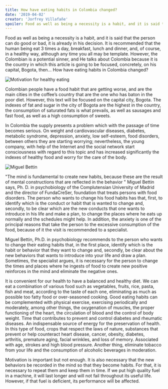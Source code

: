 ```yaml
---
title: How have eating habits in Colombia changed?
date: '2019-04-02'
creator: 'Jorfrey Villafañe'
spoiler: Food as well as being a necessity is a habit, and it is said that the person can do good or bad, it is already in his decision. It is recommended that the human being eat 3 times a day, breakfast, lunch and dinner, and, of course, in a healthy way, although any time you all may be template. 
---
```


Food as well as being a necessity is a habit, and it is said that the person can do good or bad, it is already in his decision. It is recommended that the human being eat 3 times a day, breakfast, lunch and dinner, and, of course, in a healthy way, although any time you all may be template. However, the Colombian is a potential sinner, and He talks about Colombia because it is the country in which this article is going to be focused, concretely, on his capital, Bogota, then… How have eating habits in Colombia changed?

![Motivation for healthy eating](https://4.bp.blogspot.com/-YBpzPsd1EKs/WrmzHKmR83I/AAAAAAAAOF0/dETz86fNrR8Z9KUbdZwuQMqu0uun6oJbwCLcBGAs/s1600/eat-3236971_1920.jpg)

Colombian people have a food habit that are getting worse, and are the main cities in the coffee’s country that are the one who has baton in the poor diet. However, this text will be focused on the capital city, Bogota. The indexes of fat and sugar in the city of Bogota are the highest in the country, the consumption of saturated fats is what prevails, as well as sausages and fast food, as well as a high consumption of sweets.

In Colombia the supply presents a problem which with the passage of time becomes serious. On weight and cardiovascular diseases, diabetes, metabolic syndrome, depression, anxiety, low self-esteem, food disorders, between others they are starting worrying; nevertheless, the young company, with help of the Internet and the social network start consciousness with regard to this topic and has increased significantly the indexes of healthy food and worry for the care of the body.

![Miguel Bettin](https://caracol.com.co/programa/imagenes/2013/04/05/album/1365112800_875429_13651128005_album_normal.jpg)

"The mind is fundamental to create new habits, because these are the result of mental constructions that are reflected in the behavior " Miguel Bettin says, Ph. D. in psychobiology of the Complutensian University of Madrid and the director of FundaCreSer, foundation that treats persons with food disorders. The person who wants to change his food habits has that, first, to identify which is the conduct or habit that is wanted to change and, secondly, to be clear which are the new conducts that one wants to introduce in his life and make a plan, to change the places where he eats up normally and the schedules might help. In addition, the anxiety is one of the principal reasons that take the person to the excessive consumption of the food, because of it the visit is recommended to a specialist.

Miguel Bettin, Ph.D. in psychobiology recommends to the person who wants to change their eating habits that, in the first place, identify which is the habit or behavior that they want to change and, secondly, be clear about the new behaviors that wants to introduce into your life and draw a plan. Sometimes, the specialist argues, it is necessary for the person to change the times and places where he ingests of food to create new positive reinforces in the mind and eliminate the negative ones.

It is convenient for our health to have a balanced and healthy diet. We can eat a combination of various food such as vegetables, fruits, rice, pasta, fish and meat, according to the taste of each one, eliminating as much as possible too fatty food or over-seasoned cooking. Good eating habits can be complemented with physical exercise, exercising periodically and moderately, among other things, the oxygenation of muscles, the proper functioning of the heart, the circulation of blood and the control of body weight. Time that contributes to prevent and control diabetes and rheumatic diseases. An indispensable source of energy for the preservation of health. In this type of food, crops that respect the laws of nature, substances that prevent or help counteract heart disease, cancer, obesity, diabetes, arthritis, premature aging, facial wrinkles, and loss of memory. Associated with age, strokes and high blood pressure. Another thing, eliminate tobacco from your life and the consumption of alcoholic beverages in moderation.

Motivation is important but not enough. It is also necessary that the new behaviors be recorded in the mind so that they become habits. For that, it is necessary to repeat them and keep them in time. If we put high quality fuel in a machine, it will last longer and will not fail throughout its useful life. However, if that fuel is deficient, its performance will be affected. 
